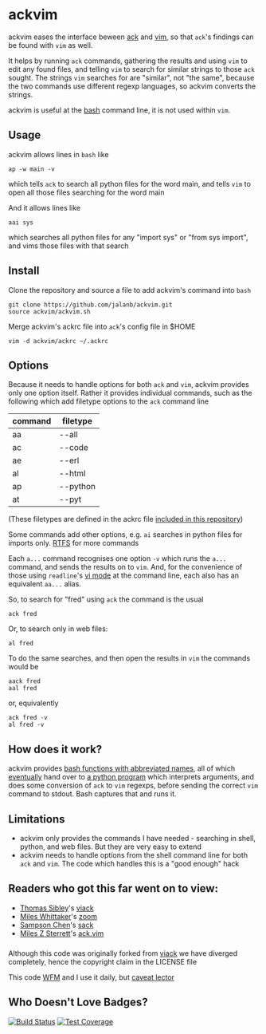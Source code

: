 # ackvim

ackvim eases the interface beween [ack](http://beyondgrep.com/) and [vim](http://www.vim.org/), so that `ack`'s findings can be found with `vim` as well.

It helps by running `ack` commands, gathering the results and using `vim` to edit any found files, and telling `vim` to search for similar strings to those `ack` sought. The strings `vim` searches for are "similar", not "the same", because the two commands use different regexp languages, so ackvim converts the strings.

ackvim is useful at the [bash](https://www.gnu.org/software/bash/) command line, it is not used within `vim`.

## Usage

ackvim allows lines in `bash` like

```shell
ap -w main -v
```

which tells `ack` to search all python files for the word main, and tells `vim` to open all those files searching for the word main

And it allows lines like

```shell
aai sys
```

which searches all python files for any "import sys" or "from sys import", and vims those files with that search
## Install

Clone the repository and source a file to add ackvim's command into `bash`
```shell
git clone https://github.com/jalanb/ackvim.git
source ackvim/ackvim.sh
```

Merge ackvim's ackrc file into `ack`'s config file in $HOME

```shell
vim -d ackvim/ackrc ~/.ackrc
```

## Options
Because it needs to handle options for both `ack` and `vim`, ackvim provides only one option itself. Rather it provides individual commands, such as the following which add filetype options to the `ack` command line

command | filetype
--------|---------
   aa   |  --all
   ac   |  --code
   ae   |  --erl
   al   |  --html
   ap   |  --python
   at   |  --pyt

(These filetypes are defined in the ackrc file [included in this repository](https://github.com/jalanb/ackvim/blob/master/ackrc))

Some commands add other options, e.g. `ai` searches in python files for imports only. [RTFS](https://github.com/jalanb/ackvim/blob/master/ackvim) for more commands

Each `a...` command recognises one option `-v` which runs the `a...` command, and sends the results on to `vim`. And, for the convenience of those using `readline`'s [vi mode](http://tiswww.case.edu/php/chet/readline/rluserman.html#SEC22) at the command line, each also has an equivalent `aa...` alias.

So, to search for "fred" using `ack` the command is the usual

```shell
ack fred
```

Or, to search only in web files:

```shell
al fred
```

To do the same searches, and then open the results in `vim` the commands would be

```shell
aack fred
aal fred
```

or, equivalently

```shell
ack fred -v
al fred -v
```

## How does it work?

ackvim provides [bash functions with abbreviated names](https://github.com/jalanb/vimack/blob/master/vimack.sh#L15), all of which [eventually](https://github.com/jalanb/vimack/blob/master/vimack.sh#L149) hand over to [a python program](https://github.com/jalanb/vimack/blob/master/ack_vack.py) which interprets arguments, and does some conversion of `ack` to `vim` regexps, before sending the correct `vim` command to stdout. Bash captures that and runs it.

## Limitations

* ackvim only provides the commands I have needed - searching in shell, python, and web files. But they are very easy to extend
* ackvim needs to handle options from the shell command line for both `ack` and `vim`. The code which handles this is a "good enough" hack

## Readers who got this far went on to view:

* [Thomas Sibley](http://tsibley.net/)'s [viack](https://github.com/tsibley/viack)
* [Miles Whittaker](https://plus.google.com/+MilesWhittaker_mjwhitta/about)'s [zoom](https://gitlab.com/mjwhitta/zoom)
* [Sampson Chen](http://sampsonchen.com/)'s [sack](https://github.com/sampson-chen/sack)
* [Miles Z Sterrett](http://mileszs.com/)'s [ack.vim](https://github.com/mileszs/ack.vim)

###
Although this code was originally forked from [viack](https://github.com/tsibley/viack) we have diverged completely, hence the copyright claim in the LICENSE file

This code [WFM](http://www.urbandictionary.com/define.php?term=wfm) and I use it daily, but [caveat lector](http://www.urbandictionary.com/define.php?term=ymmv)

Who Doesn't Love Badges?
------------------------

[![Build Status](https://travis-ci.org/jalanb/vimack.svg?branch=master)](https://travis-ci.org/jalanb/vimack)
[![Test Coverage](https://codecov.io/gh/jalanb/vimack/branch/master/graph/badge.svg)](https://codecov.io/gh/jalanb/vimack)
